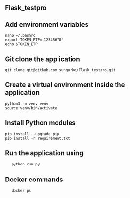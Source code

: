 ## Flask_testpro
## Add environment variables
```
nano ~/.bashrc
export TOKEN_ETP='12345678'
echo $TOKEN_ETP
```
## Git clone the application

```
git clone git@github.com:sungurko/Flask_testpro.git
```
## Create a virtual environment inside the application 

```
python3 -m venv venv
source venv/bin/activate
```
## Install Python modules

```
pip install --upgrade pip
pip install -r requirement.txt
```
## Run the application using

```python
   python run.py
```
## Docker commands
```docker
   docker ps
```

